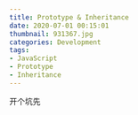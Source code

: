 ```yaml
---
title: Prototype & Inheritance
date: 2020-07-01 00:15:01
thumbnail: 931367.jpg
categories: Development
tags:
- JavaScript
- Prototype
- Inheritance
---
```


开个坑先